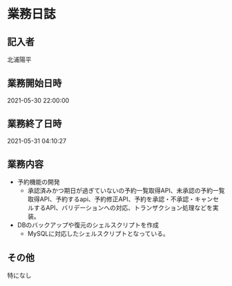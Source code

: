 # 業務日誌

## 記入者

北浦陽平

## 業務開始日時

2021-05-30 22:00:00

## 業務終了日時

2021-05-31 04:10:27

## 業務内容

- 予約機能の開発
	- 承認済みかつ期日が過ぎていないの予約一覧取得API、未承認の予約一覧取得API、予約するapi、予約修正API、予約を承認・不承認・キャンセルするAPI、バリデーションへの対応、トランザクション処理などを実装。
- DBのバックアップや復元のシェルスクリプトを作成
	- MySQLに対応したシェルスクリプトとなっている。

## その他

特になし